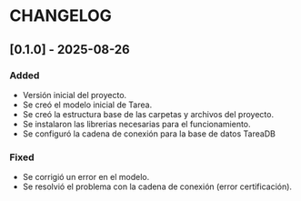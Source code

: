 ﻿# CHANGELOG

## [0.1.0] - 2025-08-26
### Added
- Versión inicial del proyecto.
- Se creó el modelo inicial de Tarea.
- Se creó la estructura base de las carpetas y archivos del proyecto.
- Se instalaron las librerias necesarias para el funcionamiento.
- Se configuró la cadena de conexión para la base de datos TareaDB

### Fixed
- Se corrigió un error en el modelo.
- Se resolvió el problema con la cadena de conexión (error certificación).
